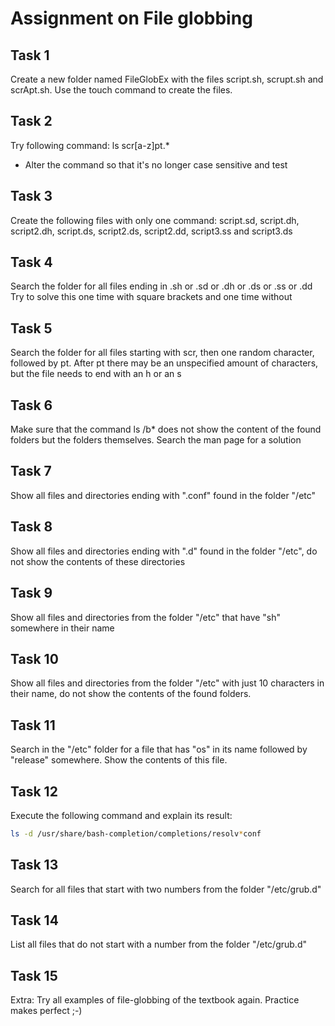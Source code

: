 # Assignment on File globbing

## Task 1
Create a new folder named FileGlobEx with the files script.sh, scrupt.sh and scrApt.sh. Use the touch command to create the files. 

## Task 2
Try following command: ls scr[a-z]pt.*
- Alter the command so that it's no longer case sensitive and test  
  

## Task 3
Create the following files with only one command: script.sd, script.dh, script2.dh, script.ds, script2.ds, script2.dd, script3.ss and script3.ds

## Task 4
Search the folder for all files ending in .sh or .sd or .dh or .ds or .ss or .dd  
Try to solve this one time with square brackets and one time without

## Task 5
Search the folder for all files starting with scr, then one random character, followed by pt. After pt there may be an unspecified amount of characters, but the file needs to end with an h or an s

## Task 6
Make sure that the command ls /b* does not show the content of the found folders but the folders themselves. Search the man page for a solution

## Task 7
Show all files and directories ending with ".conf" found in the folder "/etc"

## Task 8
Show all files and directories ending with ".d" found in the folder "/etc", do not show the contents of these directories

## Task 9
Show all files and directories from the folder "/etc" that have "sh" somewhere in their name 

## Task 10
Show all files and directories from the folder "/etc"  with just 10 characters in their name, do not show the contents of the found folders. 

## Task 11
Search in the "/etc" folder for a file that has "os" in its name followed by "release" somewhere. Show the contents of this file. 

## Task 12
Execute the following command and explain its result: 
```bash
ls -d /usr/share/bash-completion/completions/resolv*conf
```

## Task 13
Search for all files that start with two numbers from the folder "/etc/grub.d"

## Task 14
List all files that do not start with a number from the folder "/etc/grub.d"

## Task 15
Extra: Try all examples of file-globbing of the textbook again. Practice makes perfect ;-)
